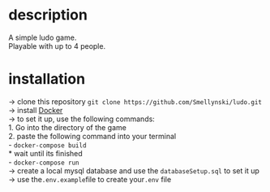 # description

A simple ludo game. </br>
Playable with up to 4 people.

# installation

-> clone this repository ```git clone https://github.com/Smellynski/ludo.git``` </br>
-> install [Docker](https://www.docker.com/) </br>
-> to set it up, use the following commands: </br>
    1.  Go into the directory of the game </br>
    2.  paste the following command into your terminal </br>
        - ```docker-compose build``` </br>
            * wait until its finished </br>
        - ```docker-compose run``` </br>
-> create a local mysql database and use the `databaseSetup.sql` to set it up</br>
-> use the`.env.example`file to create your`.env` file
    
